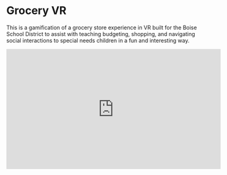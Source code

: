 # Grocery VR
 This is a gamification of a grocery store experience in VR built for the Boise School District to assist with teaching budgeting, shopping, and navigating social interactions to special needs children in a fun and interesting way.
 <iframe width="560" height="315" src="https://www.youtube.com/embed/VvwWerICIls" title="YouTube video player" frameborder="0" allow="accelerometer; autoplay; clipboard-write; encrypted-media; gyroscope; picture-in-picture" allowfullscreen></iframe>
